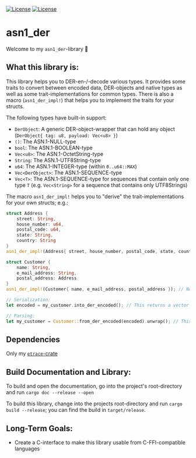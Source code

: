[![License](https://img.shields.io/badge/License-BSD%202--Clause-blue.svg)](https://opensource.org/licenses/BSD-2-Clause)
[![License](https://img.shields.io/badge/License-MIT-blue.svg)](https://opensource.org/licenses/MIT)

asn1_der
========
Welcome to my `asn1_der`-library 🎉


What this library is:
---------------------
This library helps you to DER-en-/-decode various types. It provides some traits to convert between encoded data,
DER-objects and native types as well as some trait-implementations for common types. There is also a macro
(`asn1_der_impl!`) that helps you to implement the traits for your structs.  

The following types have built-in support:
 - `DerObject`: A generic DER-object-wrapper that can hold any object (`DerObject{ tag: u8, payload: Vec<u8> }`)
 - `()`: The ASN.1-NULL-type
 - `bool`: The ASN.1-BOOLEAN-type
 - `Vec<u8>`: The ASN.1-OctetString-type
 - `String`: The ASN.1-UTF8String-type
 - `u64`: The ASN.1-INTEGER-type (within `0..u64::MAX`)
 - `Vec<DerObject>`: The ASN.1-SEQUENCE-type
 - `Vec<T>`: The ASN.1-SEQUENCE-type for sequences that contain only one type `T` (e.g. `Vec<String>` for a sequence
   that contains only UTF8Strings)

The macro `asn1_der_impl!` helps you to "derive" the trait-implementations for your own structs; e.g.:
```rust
struct Address {
	street: String,
	house_number: u64,
	postal_code: u64,
	state: String,
	country: String
}
asn1_der_impl!(Address{ street, house_number, postal_code, state, country }); // Now our struct supports all DER-conversion-traits

struct Customer {
	name: String,
	e_mail_address: String,
	postal_address: Address
}
asn1_der_impl!(Customer{ name, e_mail_address, postal_address }); // Now this struct supports all DER-conversion-traits too! It's only necessary that all fields implement these traits

// Serialization:
let encoded = my_customer.into_der_encoded(); // This returns a vector containing the DER-encoded representation of this customer (a sequence containing the struct's fields)

// Parsing:
let my_customer = Customer::from_der_encoded(encoded).unwrap(); // This returns our customer (if the data is valid)
```


Dependencies
------------
Only my [`etrace`-crate](https://github.com/KizzyCode/etrace)


Build Documentation and Library:
--------------------------------
To build and open the documentation, go into the project's root-directory and run `cargo doc --release --open`

To build this library, change into the projects root-directory and run `cargo build --release`; you can find the build
in `target/release`.


Long-Term Goals:
----------------
 - Create a C-interface to make this library usable from C-FFI-compatible languages